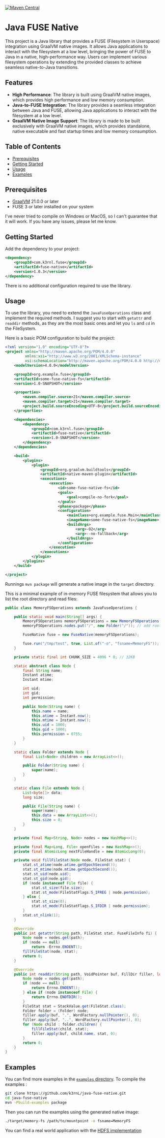 [![Maven Central](https://img.shields.io/maven-central/v/com.k3rnl.fuse/fuse-native.svg?label=Maven%20Central)](https://maven-badges.herokuapp.com/maven-central/com.k3rnl.fuse/fuse-native)

# Java FUSE Native

This project is a Java library that provides a FUSE (Filesystem in Userspace) integration using GraalVM native images.
It allows Java applications to interact with the filesystem at a low level, bringing the power of FUSE to Java in a native, high-performance way. 
Users can implement various filesystem operations by extending the provided classes to achieve seamless native-to-Java transitions.

## Features
- **High Performance**: The library is built using GraalVM native images, which provides high performance and low memory consumption.
- **Java-to-FUSE Integration**: The library provides a seamless integration between Java and FUSE, allowing Java applications to interact with the filesystem at a low level.
- **GraalVM Native Image Support**: The library is made to be built exclusively with GraalVM native images, which provides standalone, native executable and fast startup times and low memory consumption.

## Table of Contents
- [Prerequisites](#prerequisites)
- [Getting Started](#getting-started)
- [Usage](#usage)
- [Examples](#examples)

## Prerequisites
- [GraalVM](https://www.graalvm.org/) 21.0.0 or later
- FUSE 3 or later installed on your system

I've never tried to compile on Windows or MacOS, so I can't guarantee that it will work. If you have any issues, please let me know.

## Getting Started
Add the dependency to your project:
```xml
<dependency>
    <groupId>com.k3rnl.fuse</groupId>
    <artifactId>fuse-native</artifactId>
    <version>1.0.3</version>
</dependency>
```
There is no additional configuration required to use the library.

## Usage
To use the library, you need to extend the `JavaFuseOperations` class and implement the required methods.
I suggest you to start with `getattr` and `readdir` methods, as they are the most basic ones and let you `ls` and `cd` in the FileSystem.

Here is a basic POM configuration to build the project:
```xml
<?xml version="1.0" encoding="UTF-8"?>
<project xmlns="http://maven.apache.org/POM/4.0.0"
         xmlns:xsi="http://www.w3.org/2001/XMLSchema-instance"
         xsi:schemaLocation="http://maven.apache.org/POM/4.0.0 http://maven.apache.org/xsd/maven-4.0.0.xsd">
    <modelVersion>4.0.0</modelVersion>

    <groupId>org.example.fuse</groupId>
    <artifactId>some-fuse-native-fs</artifactId>
    <version>1.0-SNAPSHOT</version>

    <properties>
        <maven.compiler.source>21</maven.compiler.source>
        <maven.compiler.target>21</maven.compiler.target>
        <project.build.sourceEncoding>UTF-8</project.build.sourceEncoding>
    </properties>

    <dependencies>
        <dependency>
            <groupId>com.k3rnl.fuse</groupId>
            <artifactId>fuse-native</artifactId>
            <version>1.0-SNAPSHOT</version>
        </dependency>
    </dependencies>

    <build>
        <plugins>
            <plugin>
                <groupId>org.graalvm.buildtools</groupId>
                <artifactId>native-maven-plugin</artifactId>
                <executions>
                    <execution>
                        <id>some-fuse-native-fs</id>
                        <goals>
                            <goal>compile-no-fork</goal>
                        </goals>
                        <phase>package</phase>
                        <configuration>
                            <mainClass>org.example.fuse.Main</mainClass>
                            <imageName>some-fuse-native-fs</imageName>
                            <buildArgs>
                                <arg>-O2</arg>
                                <arg>--no-fallback</arg>
                            </buildArgs>
                        </configuration>
                    </execution>
                </executions>
            </plugin>
        </plugins>
    </build>

</project>
```

Runnings `mvn package` will generate a native image in the `target` directory.

This is a minimal example of in-memory FUSE filesystem that allows you to list the root directory and read files:
```java
public class MemoryFSOperations extends JavaFuseOperations {

    public static void main(String[] args) {
        MemoryFSOperations memoryFSOperations = new MemoryFSOperations();
        memoryFSOperations.nodes.put("/", new Folder("/")); // add root directory

        FuseNative fuse = new FuseNative(memoryFSOperations);

        fuse.run("/tmp/test", true, List.of("-o", "fsname=MemoryFS"));
    }

    private static final int CHUNK_SIZE = 4096 * 8; // 32KB

    static abstract class Node {
        final String name;
        Instant atime;
        Instant mtime;

        int uid;
        int gid;
        int permission;

        public Node(String name) {
            this.name = name;
            this.atime = Instant.now();
            this.mtime = Instant.now();
            this.uid = 1000;
            this.gid = 1000;
            this.permission = 0755;
        }
    }

    static class Folder extends Node {
        final List<Node> children = new ArrayList<>();

        public Folder(String name) {
            super(name);
        }
    }

    static class File extends Node {
        List<byte[]> data;
        long size;

        public File(String name) {
            super(name);
            this.data = new ArrayList<>();
            this.size = 0;
        }
    }

    private final Map<String, Node> nodes = new HashMap<>();

    private final Map<Long, File> openFiles = new HashMap<>();
    private final AtomicLong nextFileHandle = new AtomicLong(0);

    private void fillFileStat(Node node, FileStat stat) {
        stat.st_atime(node.atime.getEpochSecond());
        stat.st_mtime(node.mtime.getEpochSecond());
        stat.st_uid(node.uid);
        stat.st_gid(node.gid);
        if (node instanceof File file) {
            stat.st_size(file.size);
            stat.st_mode(FileStatFlags.S_IFREG | node.permission);
        } else {
            stat.st_size(0);
            stat.st_mode(FileStatFlags.S_IFDIR | node.permission);
        }
        stat.st_nlink(1);
    }

    @Override
    public int getattr(String path, FileStat stat, FuseFileInfo fi) {
        Node node = nodes.get(path);
        if (node == null) 
            return -Errno.ENOENT();
        fillFileStat(node, stat);
        return 0;
    }

    @Override
    public int readdir(String path, VoidPointer buf, FillDir filler, long offset, FuseFileInfo fi) {
        Node node = nodes.get(path);
        if (node == null) {
            return Errno.ENOENT();
        } else if (node instanceof File) {
            return Errno.ENOTDIR();
        }
        FileStat stat = StackValue.get(FileStat.class);
        Folder folder = (Folder) node;
        filler.apply(buf, ".", WordFactory.nullPointer(), 0);
        filler.apply(buf, "..", WordFactory.nullPointer(), 0);
        for (Node child : folder.children) {
            fillFileStat(child, stat);
            filler.apply(buf, child.name, stat, 0);
        }
        return 0;
    }
}
```

## Examples
You can find more examples in the [`examples` directory](https://github.com/k3rnL/java-fuse-native/tree/main/src/main/java/com/k3rnl/fuse/examples).
To compile the examples :

```bash
git clone https://github.com/k3rnL/java-fuse-native.git
cd java-fuse-native
mvn -Pbuild-examples package
```

Then you can run the examples using the generated native image:
```bash
./target/memory-fs /path/to/mountpoint -o fsname=MemoryFS
```

You can find a real world application with the [HDFS implementation](https://github.com/k3rnL/java-hdfs-fuse)